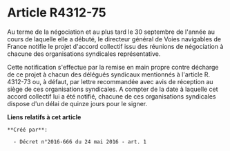 # Article R4312-75

Au terme de la négociation et au plus tard le 30 septembre de l'année au cours de laquelle elle a débuté, le directeur
général de Voies navigables de France notifie le projet d'accord collectif issu des réunions de négociation à chacune des
organisations syndicales représentative. 

Cette notification s'effectue par la remise en main propre contre décharge de ce projet à chacun des délégués syndicaux
mentionnés à l'article R. 4312-73 ou, à défaut, par lettre recommandée avec avis de réception au siège de ces organisations
syndicales. A compter de la date à laquelle cet accord collectif lui a été notifié, chacune de ces organisations syndicales
dispose d'un délai de quinze jours pour le signer.

**Liens relatifs à cet article**

	**Créé par**:

	  - Décret n°2016-666 du 24 mai 2016 - art. 1
